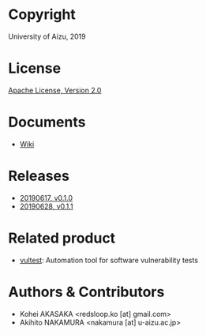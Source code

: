 # Copyright
University of Aizu, 2019

# License
[Apache License, Version 2.0](https://www.apache.org/licenses/)

# Documents
- [Wiki](https://github.com/uoanlab/vultest-db/wiki)


# Releases
- [20190617, v0.1.0](https://github.com/uoanlab/vultest-db/releases/tag/v0.1.0)
- [20190628, v0.1.1](https://github.com/uoanlab/vultest-db/releases/tag/v0.1.1)


# Related product
- [vultest](https://github.com/uoanlab/vultest): Automation tool for software vulnerability tests


# Authors & Contributors
- Kohei AKASAKA <redsloop.ko [at] gmail.com>
- Akihito NAKAMURA <nakamura [at] u-aizu.ac.jp>

